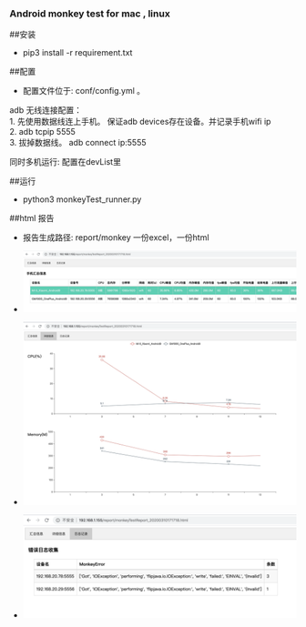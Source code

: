 ### Android monkey test for mac , linux


##安装
- pip3 install -r requirement.txt

##配置
- 配置文件位于: conf/config.yml 。

adb 无线连接配置：    		
    1. 先使用数据线连上手机。 保证adb devices存在设备。并记录手机wifi ip 	 
    2. adb tcpip 5555 	 
    3. 拔掉数据线。 adb connect ip:5555  

同时多机运行: 配置在devList里


##运行
- python3 monkeyTest_runner.py

##html 报告
- 报告生成路径: report/monkey  一份excel，一份html
- ![avatar](img/summary.jpg)

- ![avatar](img/detail.jpg)

- ![avatar](img/trace.jpg)
